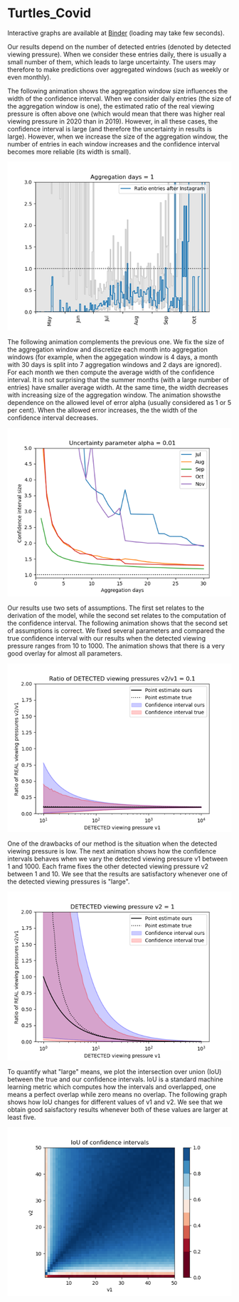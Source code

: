 # Turtles_Covid
 
Interactive graphs are available at [Binder](https://mybinder.org/v2/gh/sadda/Turtles_Covid/HEAD?labpath=notebooks%2Fexample.ipynb) (loading may take few seconds).

Our results depend on the number of detected entries (denoted by detected viewing pressure). When we consider these entries daily, there is usually a small number of them, which leads to large uncertainty. The users may therefore to make predictions over aggregated windows (such as weekly or even monthly).

The following animation shows the aggregation window size influences the width of the confidence interval. When we consider daily entries (the size of the aggregation window is one), the estimated ratio of the real viewing pressure is often above one (which would mean that there was higher real viewing pressure in 2020 than in 2019). However, in all these cases, the confidence interval is large (and therefore the uncertainty in results is large). However, when we increase the size of the aggregation window, the number of entries in each window increases and the confidence interval becomes more reliable (its width is small).

![](figures/aggr.gif)




The following animation complements the previous one. We fix the size of the aggregation window and discretize each month into aggregation windows (for example, when the aggegation window is 4 days, a month with 30 days is split into 7 aggregation windows and 2 days are ignored). For each month we then compute the average width of the confidence interval. It is not surprising that the summer months (with a large number of entries) have smaller average width. At the same time, the width decreases with increasing size of the aggregation window. The animation showsthe dependence on the allowed level of error alpha (usually considered as 1 or 5 per cent). When the allowed error increases, the the width of the confidence interval decreases.

![](figures/alpha.gif)




Our results use two sets of assumptions. The first set relates to the derivation of the model, while the second set relates to the computation of the confidence interval. The following animation shows that the second set of assumptions is correct. We fixed several parameters and compared the true confidence interval with our results when the detected viewing pressure ranges from 10 to 1000. The animation shows that there is a very good overlay for almost all parameters. 

![](figures/confidence1.gif)



One of the drawbacks of our method is the situation when the detected viewing pressure is low. The next animation shows how the confidence intervals behaves when we vary the detected viewing pressure v1 between 1 and 1000. Each frame fixes the other detected viewing pressure v2 between 1 and 10. We see that the results are satisfactory whenever one of the detected viewing pressures is "large".

![](figures/confidence2.gif)



To quantify what "large" means, we plot the intersection over union (IoU) between the true and our confidence intervals. IoU is a standard machine learning metric which computes how the intervals and overlapped, one means a perfect overlap while zero means no overlap. The following graph shows how IoU changes for different values of v1 and v2. We see that we obtain good saisfactory results whenever both of these values are larger at least five. 

![](figures/reliability.png)
